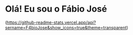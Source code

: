 # Olá! Eu sou o Fábio José 
(https://github-readme-stats.vercel.app/api?sername=F4bioJose&show_icons=true&theme=transparent)
